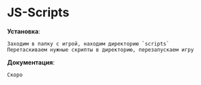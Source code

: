 # JS-Scripts

**Установка**:
````
Заходим в папку с игрой, находим директорию `scripts`
Перетаскиваем нужные скрипты в директорию, перезапускаем игру
````

**Документация**:
```
Скоро
```

